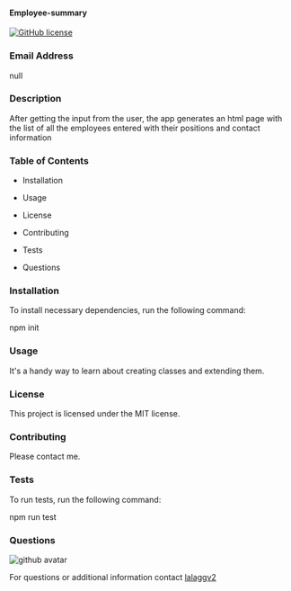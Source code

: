 #### Employee-summary

[![GitHub license](https://img.shields.io/badge/license-MIT-blue.svg)](https://github.com/lalaggv2/employee-summary)

### Email Address

null

### Description

After getting the input from the user, the app generates an html page with the list of all the employees entered with their positions and contact information

### Table of Contents

- Installation

- Usage

- License

- Contributing

- Tests

- Questions

### Installation

To install necessary dependencies, run the following command:

npm init

### Usage

It's a handy way to learn about creating classes and extending them.

### License

This project is licensed under the MIT license.

### Contributing

Please contact me.

### Tests

To run tests, run the following command:

npm run test

### Questions

<img src="https://avatars0.githubusercontent.com/u/6589798?v=4" alt="github avatar"/>

For questions or additional information contact [lalaggv2](https://api.github.com/users/lalaggv2)
